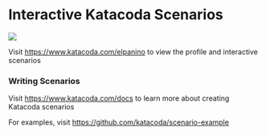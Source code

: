 # Interactive Katacoda Scenarios

[![](http://shields.katacoda.com/katacoda/elpanino/count.svg)](https://www.katacoda.com/elpanino "Get your profile on Katacoda.com")

Visit https://www.katacoda.com/elpanino to view the profile and interactive scenarios

### Writing Scenarios
Visit https://www.katacoda.com/docs to learn more about creating Katacoda scenarios

For examples, visit https://github.com/katacoda/scenario-example
